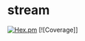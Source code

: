 # stream

[![Hex.pm](https://img.shields.io/badge/hex-1.0.3-aa66cc.svg)](http://hex.pdmbuilds.proximetry.com/packages/stream/1.0.3) [![Coverage]]
